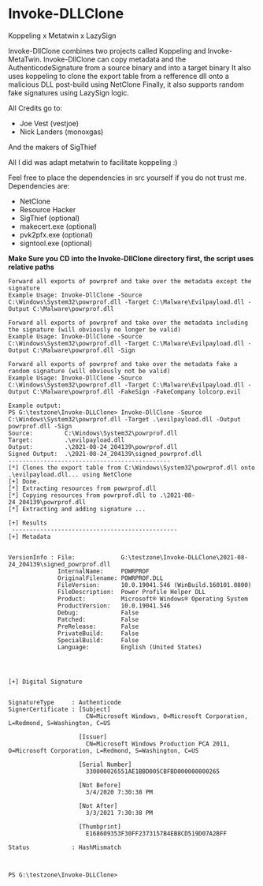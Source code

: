 # Invoke-DLLClone
Koppeling x Metatwin x LazySign

 Invoke-DllClone combines two projects called Koppeling and Invoke-MetaTwin. 
 Invoke-DllClone can copy metadata and the AuthenticodeSignature from a source binary and into a target binary
 It also uses koppeling to clone the export table from a refference dll onto a malicious DLL post-build using NetClone
 Finally, it also supports random fake signatures using LazySign logic.
    

All Credits go to: 
* Joe Vest (vestjoe)
* Nick Landers (monoxgas)

And the makers of SigThief

All I did was adapt metatwin to facilitate koppeling :) 

Feel free to place the dependencies in src yourself if you do not trust me.
Dependencies are:
 * NetClone
 * Resource Hacker
 * SigThief (optional)
 * makecert.exe (optional)
 * pvk2pfx.exe (optional)
 * signtool.exe (optional)

**Make Sure you CD into the Invoke-DllClone directory first, the script uses relative paths** 

```
Forward all exports of powrprof and take over the metadata except the signature
Example Usage: Invoke-DllClone -Source C:\Windows\System32\powrprof.dll -Target C:\Malware\Evilpayload.dll -Output C:\Malware\powrprof.dll

Forward all exports of powrprof and take over the metadata including the signature (will obviously no longer be valid)
Example Usage: Invoke-DllClone -Source C:\Windows\System32\powrprof.dll -Target C:\Malware\Evilpayload.dll -Output C:\Malware\powrprof.dll -Sign

Forward all exports of powrprof and take over the metadata fake a random signature (will obviously not be valid)
Example Usage: Invoke-DllClone -Source C:\Windows\System32\powrprof.dll -Target C:\Malware\Evilpayload.dll -Output C:\Malware\powrprof.dll -FakeSign -FakeCompany lolcorp.evil

```


```
Example output:
PS G:\testzone\Invoke-DLLClone> Invoke-DllClone -Source C:\Windows\System32\powrprof.dll -Target .\evilpayload.dll -Output powrprof.dll -Sign
Source:         C:\Windows\System32\powrprof.dll
Target:         .\evilpayload.dll
Output:         .\2021-08-24_204139\powrprof.dll
Signed Output:  .\2021-08-24_204139\signed_powrprof.dll
----------------------------------------------
[*] Clones the export table from C:\Windows\System32\powrprof.dll onto .\evilpayload.dll... using NetClone
[+] Done.
[*] Extracting resources from powrprof.dll
[*] Copying resources from powrprof.dll to .\2021-08-24_204139\powrprof.dll
[*] Extracting and adding signature ...

[+] Results
 -----------------------------------------------
[+] Metadata


VersionInfo : File:             G:\testzone\Invoke-DLLClone\2021-08-24_204139\signed_powrprof.dll
              InternalName:     POWRPROF
              OriginalFilename: POWRPROF.DLL
              FileVersion:      10.0.19041.546 (WinBuild.160101.0800)
              FileDescription:  Power Profile Helper DLL
              Product:          Microsoft® Windows® Operating System
              ProductVersion:   10.0.19041.546
              Debug:            False
              Patched:          False
              PreRelease:       False
              PrivateBuild:     False
              SpecialBuild:     False
              Language:         English (United States)




[+] Digital Signature


SignatureType     : Authenticode
SignerCertificate : [Subject]
                      CN=Microsoft Windows, O=Microsoft Corporation, L=Redmond, S=Washington, C=US

                    [Issuer]
                      CN=Microsoft Windows Production PCA 2011, O=Microsoft Corporation, L=Redmond, S=Washington, C=US

                    [Serial Number]
                      330000026551AE1BBD005CBFBD000000000265

                    [Not Before]
                      3/4/2020 7:30:38 PM

                    [Not After]
                      3/3/2021 7:30:38 PM

                    [Thumbprint]
                      E168609353F30FF2373157B4EB8CD519D07A2BFF

Status            : HashMismatch



PS G:\testzone\Invoke-DLLClone>



```
